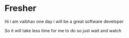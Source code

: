 # Fresher

Hi i am vaibhav one day i will be a great software developer

So it will take less time for me to do so just wait and watch
